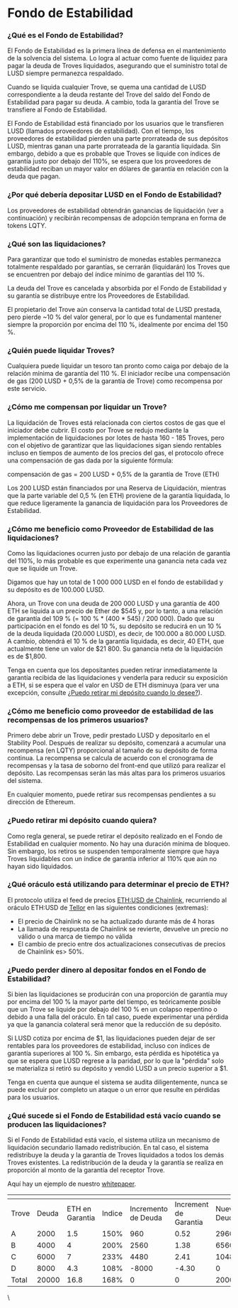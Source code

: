 # Fondo de Estabilidad

### ¿Qué es el Fondo de Estabilidad?

El Fondo de Estabilidad es la primera línea de defensa en el mantenimiento de la solvencia del sistema. Lo logra al actuar como fuente de liquidez para pagar la deuda de Troves liquidados, asegurando que el suministro total de LUSD siempre permanezca respaldado.

Cuando se liquida cualquier Trove, se quema una cantidad de LUSD correspondiente a la deuda restante del Trove del saldo del Fondo de Estabilidad para pagar su deuda. A cambio, toda la garantía del Trove se transfiere al Fondo de Estabilidad.

El Fondo de Estabilidad está financiado por los usuarios que le transfieren LUSD (llamados proveedores de estabilidad). Con el tiempo, los proveedores de estabilidad pierden una parte prorrateada de sus depósitos LUSD, mientras ganan una parte prorrateada de la garantía liquidada. Sin embargo, debido a que es probable que Troves se liquide con índices de garantía justo por debajo del 110%, se espera que los proveedores de estabilidad reciban un mayor valor en dólares de garantía en relación con la deuda que pagan.

### ¿Por qué debería depositar LUSD en el Fondo de Estabilidad?

Los proveedores de estabilidad obtendrán ganancias de liquidación (ver a continuación) y recibirán recompensas de adopción temprana en forma de tokens LQTY.

### ¿Qué son las liquidaciones?

Para garantizar que todo el suministro de monedas estables permanezca totalmente respaldado por garantías, se cerrarán (liquidarán) los Troves que se encuentren por debajo del índice mínimo de garantías del 110 %.

La deuda del Trove es cancelada y absorbida por el Fondo de Estabilidad y su garantía se distribuye entre los Proveedores de Estabilidad.

El propietario del Trove aún conserva la cantidad total de LUSD prestada, pero pierde \~10 % del valor general, por lo que es fundamental mantener siempre la proporción por encima del 110 %, idealmente por encima del 150 %.

### ¿Quién puede liquidar Troves?

Cualquiera puede liquidar un tesoro tan pronto como caiga por debajo de la relación mínima de garantía del 110 %. El iniciador recibe una compensación de gas (200 LUSD + 0,5% de la garantía de Trove) como recompensa por este servicio.

### ¿Cómo me compensan por liquidar un Trove?

La liquidación de Troves está relacionada con ciertos costos de gas que el iniciador debe cubrir. El costo por Trove se redujo mediante la implementación de liquidaciones por lotes de hasta 160 - 185 Troves, pero con el objetivo de garantizar que las liquidaciones sigan siendo rentables incluso en tiempos de aumento de los precios del gas, el protocolo ofrece una compensación de gas dada por la siguiente fórmula:

compensación de gas = 200 LUSD + 0,5% de la garantía de Trove (ETH)

Los 200 LUSD están financiados por una Reserva de Liquidación, mientras que la parte variable del 0,5 % (en ETH) proviene de la garantía liquidada, lo que reduce ligeramente la ganancia de liquidación para los Proveedores de Estabilidad.

### ¿Cómo me beneficio como Proveedor de Estabilidad de las liquidaciones?

Como las liquidaciones ocurren justo por debajo de una relación de garantía del 110%, lo más probable es que experimente una ganancia neta cada vez que se liquide un Trove.

Digamos que hay un total de 1 000 000 LUSD en el fondo de estabilidad y su depósito es de 100.000 LUSD.

Ahora, un Trove con una deuda de 200 000 LUSD y una garantía de 400 ETH se liquida a un precio de Ether de $545 y, por lo tanto, a una relación de garantía del 109 % (= 100 % \* (400 \* 545) / 200 000). Dado que su participación en el fondo es del 10 %, su depósito se reducirá en un 10 % de la deuda liquidada (20.000 LUSD), es decir, de 100.000 a 80.000 LUSD. A cambio, obtendrá el 10 % de la garantía liquidada, es decir, 40 ETH, que actualmente tiene un valor de $21 800. Su ganancia neta de la liquidación es de $1,800.

Tenga en cuenta que los depositantes pueden retirar inmediatamente la garantía recibida de las liquidaciones y venderla para reducir su exposición a ETH, si se espera que el valor en USD de ETH disminuya (para ver una excepción, consulte [¿Puedo retirar mi depósito cuando lo desee?](https://liquity.gitbook.io/spanish/faq/fondo-de-estabilidad#puedo-retirar-mi-deposito-cuando-quiera)).

### ¿Cómo me beneficio como proveedor de estabilidad de las recompensas de los primeros usuarios?

Primero debe abrir un Trove, pedir prestado LUSD y depositarlo en el Stability Pool. Después de realizar su depósito, comenzará a acumular una recompensa (en LQTY) proporcional al tamaño de su depósito de forma continua. La recompensa se calcula de acuerdo con el cronograma de recompensas y la tasa de soborno del front-end que utilizó para realizar el depósito. Las recompensas serán las más altas para los primeros usuarios del sistema.

En cualquier momento, puede retirar sus recompensas pendientes a su dirección de Ethereum.

### ¿Puedo retirar mi depósito cuando quiera?

Como regla general, se puede retirar el depósito realizado en el Fondo de Estabilidad en cualquier momento. No hay una duración mínima de bloqueo. Sin embargo, los retiros se suspenden temporalmente siempre que haya Troves liquidables con un índice de garantía inferior al 110% que aún no hayan sido liquidados.

### ¿Qué oráculo está utilizando para determinar el precio de ETH?

El protocolo utiliza el feed de precios [ETH:USD de Chainlink](https://feeds.chain.link/eth-usd), recurriendo al oráculo ETH:USD de [Tellor](https://www.tellor.io) en las siguientes condiciones (extremas):

* El precio de Chainlink no se ha actualizado durante más de 4 horas
* La llamada de respuesta de Chainlink se revierte, devuelve un precio no válido o una marca de tiempo no válida
* El cambio de precio entre dos actualizaciones consecutivas de precios de Chainlink es> 50%.

### ¿Puedo perder dinero al depositar fondos en el Fondo de Estabilidad?

Si bien las liquidaciones se producirán con una proporción de garantía muy por encima del 100 % la mayor parte del tiempo, es teóricamente posible que un Trove se liquide por debajo del 100 % en un colapso repentino o debido a una falla del oráculo. En tal caso, puede experimentar una pérdida ya que la ganancia colateral será menor que la reducción de su depósito.

Si LUSD cotiza por encima de $1, las liquidaciones pueden dejar de ser rentables para los proveedores de estabilidad, incluso con índices de garantía superiores al 100 %. Sin embargo, esta pérdida es hipotética ya que se espera que LUSD regrese a la paridad, por lo que la "pérdida" solo se materializa si retiró su depósito y vendió LUSD a un precio superior a $1.

Tenga en cuenta que aunque el sistema se audita diligentemente, nunca se puede excluir por completo un ataque o un error que resulte en pérdidas para los usuarios.

### ¿Qué sucede si el Fondo de Estabilidad está vacío cuando se producen las liquidaciones?

Si el Fondo de Estabilidad está vacío, el sistema utiliza un mecanismo de liquidación secundario llamado redistribución. En tal caso, el sistema redistribuye la deuda y la garantía de Troves liquidados a todos los demás Troves existentes. La redistribución de la deuda y la garantía se realiza en proporción al monto de la garantía del receptor Trove.

Aquí hay un ejemplo de nuestro [whitepaper](https://docsend.com/view/bwiczmy).

<table data-header-hidden><thead><tr><th width="91"></th><th width="87"></th><th width="97"></th><th width="79"></th><th width="93"></th><th width="85"></th><th width="85"></th><th width="99"></th><th width="84"></th><th width="108"></th></tr></thead><tbody><tr><td>Trove</td><td>Deuda</td><td>ETH en Garantia</td><td>Indice</td><td>Incremento de Deuda</td><td>Increment de Garantia</td><td>Nueva Deuda</td><td>Nueva Garantia</td><td>Nuevo Indice</td><td>Ganancia neta en USD</td></tr><tr><td>A</td><td>2000</td><td>1.5</td><td>150%</td><td>960</td><td>0.52</td><td>2960</td><td>2.02</td><td>136%</td><td>72</td></tr><tr><td>B</td><td>4000</td><td>4</td><td>200%</td><td>2560</td><td>1.38</td><td>6560</td><td>5.38</td><td>164%</td><td>192</td></tr><tr><td>C</td><td>6000</td><td>7</td><td>233%</td><td>4480</td><td>2.41</td><td>10480</td><td>9.41</td><td>180%</td><td>336</td></tr><tr><td>D</td><td>8000</td><td>4.3</td><td>108%</td><td>-8000</td><td>-4.30</td><td>0</td><td>0</td><td>n/a</td><td>-600</td></tr><tr><td>Total</td><td>20000</td><td>16.8</td><td>168%</td><td>0</td><td>0</td><td>20000</td><td>16.8</td><td>168%</td><td>0</td></tr></tbody></table>

\
